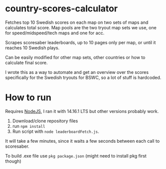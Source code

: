 # country-scores-calculator

Fetches top 10 Swedish scores on each map on two sets of maps and calculates total score. Map pools are the two tryout map sets we use, one for speed/midspeed/tech maps and one for acc.

Scrapes scoresaber leaderboards, up to 10 pages only per map, or until it reaches 10 Swedish plays.

Can be easily modified for other map sets, other countries or how to calculate final score.

I wrote this as a way to automate and get an overview over the scores specifically for the Swedish tryouts for BSWC, so a lot of stuff is hardcoded.

# How to run

Requires [NodeJS](https://nodejs.org/en/), I ran it with 14.16.1 LTS but other versions probably work.

1. Download/clone repository files
2. run `npm install`
3. Run script with `node leaderboardFetch.js`. 

It will take a few minutes, since it waits a few seconds between each call to scoresaber.

To build .exe file use `pkg package.json` (might need to install pkg first though)

